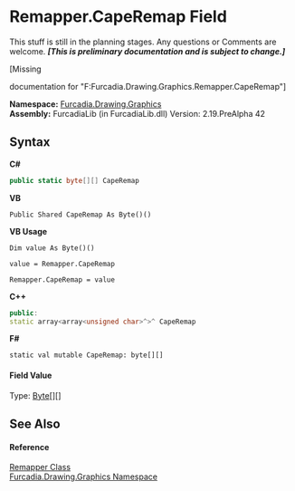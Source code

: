 # Remapper.CapeRemap Field
This stuff is still in the planning stages. Any questions or Comments are welcome. _**\[This is preliminary documentation and is subject to change.\]**_

\[Missing <summary> documentation for "F:Furcadia.Drawing.Graphics.Remapper.CapeRemap"\]

**Namespace:**&nbsp;<a href="N_Furcadia_Drawing_Graphics">Furcadia.Drawing.Graphics</a><br />**Assembly:**&nbsp;FurcadiaLib (in FurcadiaLib.dll) Version: 2.19.PreAlpha 42

## Syntax

**C#**<br />
``` C#
public static byte[][] CapeRemap
```

**VB**<br />
``` VB
Public Shared CapeRemap As Byte()()
```

**VB Usage**<br />
``` VB Usage
Dim value As Byte()()

value = Remapper.CapeRemap

Remapper.CapeRemap = value
```

**C++**<br />
``` C++
public:
static array<array<unsigned char>^>^ CapeRemap
```

**F#**<br />
``` F#
static val mutable CapeRemap: byte[][]
```


#### Field Value
Type: <a href="http://msdn2.microsoft.com/en-us/library/yyb1w04y" target="_blank">Byte</a>[][]

## See Also


#### Reference
<a href="T_Furcadia_Drawing_Graphics_Remapper">Remapper Class</a><br /><a href="N_Furcadia_Drawing_Graphics">Furcadia.Drawing.Graphics Namespace</a><br />